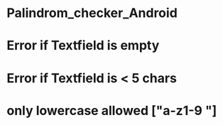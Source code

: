 # Palindrom_checker_Android
# Error if Textfield is empty
# Error if Textfield is < 5 chars
# only lowercase allowed ["a-z1-9 "] 
